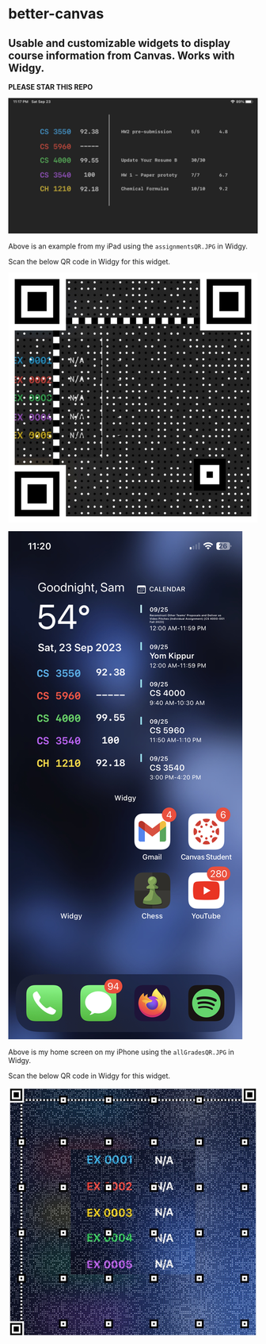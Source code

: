 # better-canvas

## Usable and customizable widgets to display course information from Canvas. Works with Widgy.

**PLEASE STAR THIS REPO**

![iPad Example](/images/betterCanvasIpadExample.jpg)

Above is an example from my iPad using the `assignmentsQR.JPG` in Widgy.

Scan the below QR code in Widgy for this widget.

![Assignments QR Code](/images/assignmentsQR.JPG)

![iPhone Example](/images/betterCanvasExample.jpg)

Above is my home screen on my iPhone using the `allGradesQR.JPG` in Widgy.

Scan the below QR code in Widgy for this widget.

![All Grades QR Code](/images/allGradesQR.JPG)
